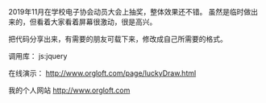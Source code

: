 2019年11月在学校电子协会动员大会上抽奖，整体效果还不错。
虽然是临时做出来的，但看着大家看着屏幕很激动，很是高兴。

把代码分享出来，有需要的朋友可载下来，修改成自己所需要的格式。


调用库：
js:jquery


在线演示：
http://www.orgloft.com/page/luckyDraw.html

我的个人网站
http://www.orgloft.com
